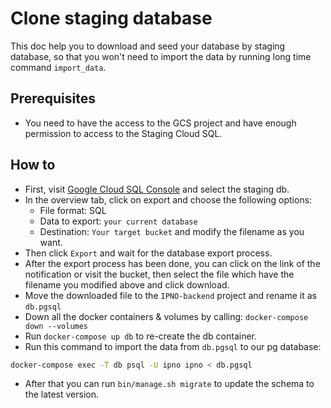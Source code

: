 # Clone staging database

This doc help you to download and seed your database by staging database, so that you won't need to import the data by running long time command `import_data`.

## Prerequisites
- You need to have the access to the GCS project and have enough permission to access to the Staging Cloud SQL.

## How to
- First, visit [Google Cloud SQL Console](https://console.cloud.google.com/sql/instances) and select the staging db.
- In the overview tab, click on export and choose the following options:
  - File format: SQL
  - Data to export: `your current database`
  - Destination: `Your target bucket` and modify the filename as you want.
- Then click `Export` and wait for the database export process.
- After the export process has been done, you can click on the link of the notification or visit the bucket, then select the file which have the filename you modified above and click download.
- Move the downloaded file to the `IPNO-backend` project and rename it as `db.pgsql`
- Down all the docker containers & volumes by calling: `docker-compose down --volumes`
- Run `docker-compose up db` to re-create the db container.
- Run this command to import the data from `db.pgsql` to our pg database:
```bash
docker-compose exec -T db psql -U ipno ipno < db.pgsql
```
- After that you can run `bin/manage.sh migrate` to update the schema to the latest version.